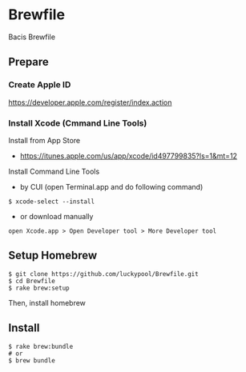 Brewfile
========

Bacis Brewfile

## Prepare

### Create Apple ID

https://developer.apple.com/register/index.action

### Install Xcode (Cmmand Line Tools)

Install from App Store

- https://itunes.apple.com/us/app/xcode/id497799835?ls=1&mt=12

Install Command Line Tools

- by CUI (open Terminal.app and do following command)

```
$ xcode-select --install
```

- or download manually

```
open Xcode.app > Open Developer tool > More Developer tool
```

## Setup Homebrew

```
$ git clone https://github.com/luckypool/Brewfile.git
$ cd Brewfile
$ rake brew:setup
```

Then, install homebrew

## Install 

```
$ rake brew:bundle
# or
$ brew bundle
```

